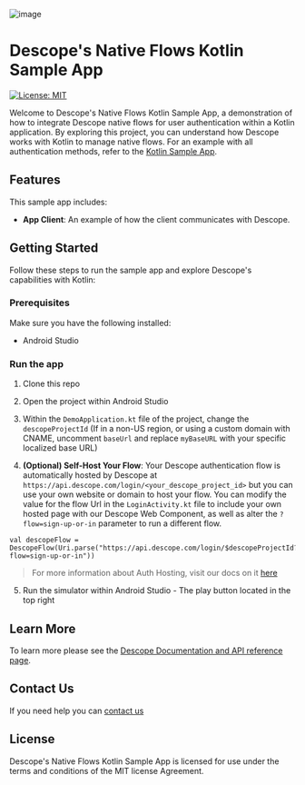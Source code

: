 ![image](https://github.com/user-attachments/assets/28135c91-bfab-4195-a20d-4a10a3f33886)

# Descope's Native Flows Kotlin Sample App

[![License: MIT](https://img.shields.io/badge/License-MIT-yellow.svg)](https://opensource.org/licenses/MIT)

Welcome to Descope's Native Flows Kotlin Sample App, a demonstration of how to integrate Descope native flows for user authentication within a Kotlin application. By exploring this project, you can understand how Descope works with Kotlin to manage native flows. For an example with all authentication methods, refer to the [Kotlin Sample App](https://github.com/descope-sample-apps/kotlin-sample-app).

## Features
This sample app includes:

- **App Client**: An example of how the client communicates with Descope.

## Getting Started
Follow these steps to run the sample app and explore Descope's capabilities with Kotlin:

### Prerequisites
Make sure you have the following installed:

- Android Studio 

### Run the app

1. Clone this repo
2. Open the project within Android Studio
3. Within the `DemoApplication.kt` file of the project, change the `descopeProjectId` (If in a non-US region, or using a custom domain with CNAME, uncomment `baseUrl` and replace `myBaseURL` with your specific localized base URL)

4. **(Optional) Self-Host Your Flow**: Your Descope authentication flow is automatically hosted by Descope at `https://api.descope.com/login/<your_descope_project_id>` but you can use your own website or domain to host your flow. You can modify the value for the flow Url in the `LoginActivity.kt` file to include your own hosted page with our Descope Web Component, as well as alter the `?flow=sign-up-or-in` parameter to run a different flow.

```
val descopeFlow = DescopeFlow(Uri.parse("https://api.descope.com/login/$descopeProjectId?flow=sign-up-or-in"))
```

> For more information about Auth Hosting, visit our docs on it [here](https://docs.descope.com/auth-hosting-app)

5. Run the simulator within Android Studio - The play button located in the top right


## Learn More
To learn more please see the [Descope Documentation and API reference page](https://docs.descope.com/).

## Contact Us
If you need help you can [contact us](https://docs.descope.com/support/)

## License
Descope's Native Flows Kotlin Sample App is licensed for use under the terms and conditions of the MIT license Agreement.
